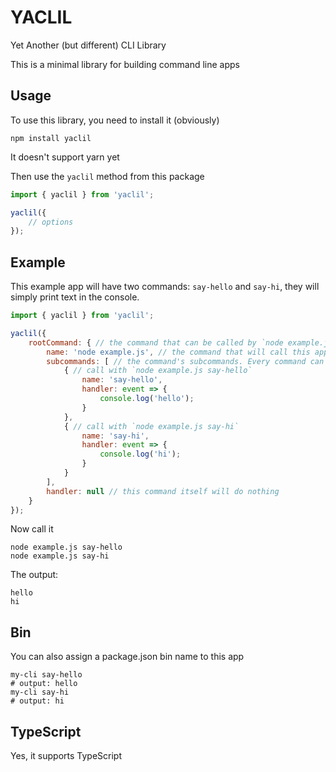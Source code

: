 # YACLIL

Yet Another (but different) CLI Library

This is a minimal library for building command line apps

## Usage

To use this library, you need to install it (obviously)

```shell
npm install yaclil
```

It doesn't support yarn yet

Then use the `yaclil` method from this package

```js
import { yaclil } from 'yaclil';

yaclil({
    // options
});
```

## Example

This example app will have two commands: `say-hello` and `say-hi`, they will simply print text in the console.

```js
import { yaclil } from 'yaclil';

yaclil({
    rootCommand: { // the command that can be called by `node example.js`
        name: 'node example.js', // the command that will call this app
        subcommands: [ // the command's subcommands. Every command can have them
            { // call with `node example.js say-hello`
                name: 'say-hello',
                handler: event => {
                    console.log('hello');
                }
            },
            { // call with `node example.js say-hi`
                name: 'say-hi',
                handler: event => {
                    console.log('hi');
                }
            }
        ],
        handler: null // this command itself will do nothing
    }
});
```

Now call it

```shell
node example.js say-hello
node example.js say-hi
```

The output:

```
hello
hi
```

## Bin

You can also assign a package.json bin name to this app

```shell
my-cli say-hello
# output: hello
my-cli say-hi
# output: hi
```

## TypeScript

Yes, it supports TypeScript
